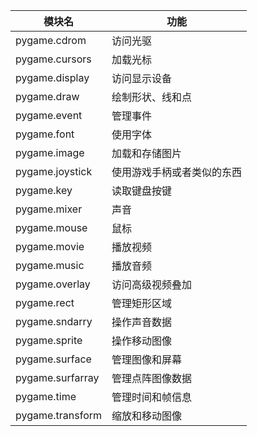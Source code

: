 | 模块名           | 功能                       |
| ---------------- | -------------------------- |
| pygame.cdrom     | 访问光驱                   |
| pygame.cursors   | 加载光标                   |
| pygame.display   | 访问显示设备               |
| pygame.draw      | 绘制形状、线和点           |
| pygame.event     | 管理事件                   |
| pygame.font      | 使用字体                   |
| pygame.image     | 加载和存储图片             |
| pygame.joystick  | 使用游戏手柄或者类似的东西 |
| pygame.key       | 读取键盘按键               |
| pygame.mixer     | 声音                       |
| pygame.mouse     | 鼠标                       |
| pygame.movie     | 播放视频                   |
| pygame.music     | 播放音频                   |
| pygame.overlay   | 访问高级视频叠加           |
| pygame.rect      | 管理矩形区域               |
| pygame.sndarry   | 操作声音数据               |
| pygame.sprite    | 操作移动图像               |
| pygame.surface   | 管理图像和屏幕             |
| pygame.surfarray | 管理点阵图像数据           |
| pygame.time      | 管理时间和帧信息           |
| pygame.transform | 缩放和移动图像             |
